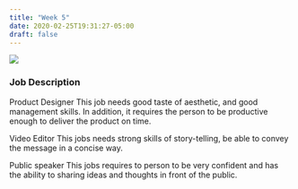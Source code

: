 ```yaml
---
title: "Week 5"
date: 2020-02-25T19:31:27-05:00
draft: false
---
```

![](https://tva1.sinaimg.cn/large/0082zybpgy1gcan76pecnj31kk0u0apx.jpg)

### Job Description
Product Designer
This job needs good taste of aesthetic, and good management skills. In addition, it requires the person to be productive enough to deliver the product on time. 

Video Editor
This jobs needs strong skills of story-telling, be able to convey the message in a concise way. 

Public speaker
This jobs requires to person to be very confident and has the ability to sharing ideas and thoughts in front of the public. 